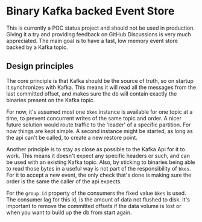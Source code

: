 # Binary Kafka backed Event Store

This is currently a POC status project and should not be used in production. Giving it a try and providing feedback on
GitHub Discussions is very much appreciated. The main goal is to have a fast, low memory event store backed by a Kafka
topic.

## Design principles

The core principle is that Kafka should be the source of truth, so on startup it synchronizes with Kafka. This means it
will read all the messages from the last committed offset, and makes sure the db will contain exactly the binaries
present on the Kafka topic.

For now, it's assumed most one `bkes` instance is available for one topic at a time, to prevent concurrent writes of the
same topic and order. A nicer future solution would route traffic to the 'leader' of a specific partition. For now
things are kept simple. A second instance might be started, as long as the api can't be called, to create a new restore
point.

Another principle is to stay as close as possible to the Kafka Api for it to work. This means it doesn't expect any
specific headers or such, and can be used with an existing Kafka topic. Also, by sticking to binaries being able to read
those bytes in a useful way is not part of the responsibility of `bkes`. For it to accept a new event, the only check
that's done is making sure the order is the same the caller of the api expects.

For the `group.id` property of the consumers the fixed value `bkes` is used. The consumer lag for this id, is the amount
of data not flushed to disk. It's important to remove the committed offsets if the data volume is lost or when you want
to build up the db from start again.
